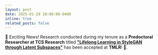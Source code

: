 ```yaml
---
layout: post
date: 2025-01-29 10:00:00-0400
inline: true
related_posts: false
---
```


🚀 Exciting News! Research conducted during my tenure as a **Predoctoral Researcher at TCS Research** titled **["Lifelong Learning in StyleGAN through Latent Subspaces"](https://openreview.net/pdf?id=I4IAwVOZrM)** has been accepted at **TMLR**! 🎉.